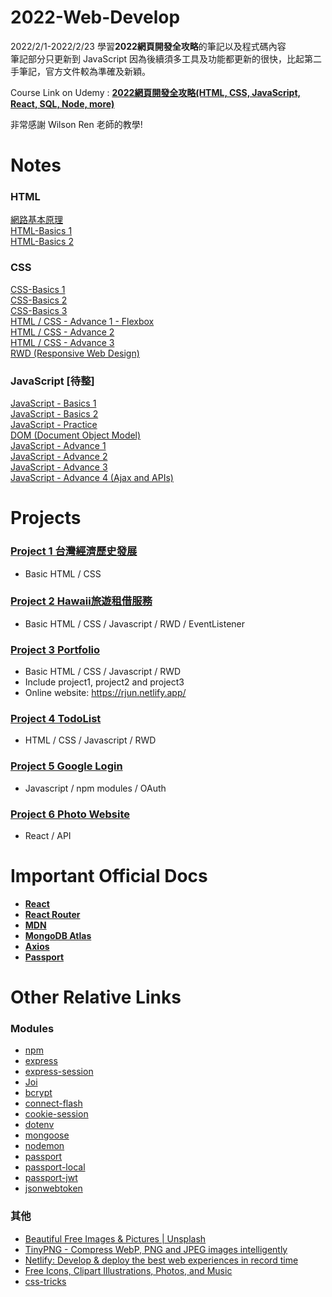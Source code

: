 # 2022-Web-Develop
2022/2/1-2022/2/23 學習**2022網頁開發全攻略**的筆記以及程式碼內容  
筆記部分只更新到 JavaScript 因為後續須多工具及功能都更新的很快，比起第二手筆記，官方文件較為準確及新穎。

Course Link on Udemy : [**2022網頁開發全攻略(HTML, CSS, JavaScript, React, SQL, Node, more)**](https://www.udemy.com/course/html5-css3-z/)

非常感謝 Wilson Ren 老師的教學!

# Notes
### HTML
[網路基本原理](https://github.com/xxrjun/2022-Web-Develop/blob/main/notes/html/HTML/%E7%B6%B2%E8%B7%AF%E5%9F%BA%E6%9C%AC%E5%8E%9F%E7%90%86.md)  
[HTML-Basics 1](https://github.com/xxrjun/2022-Web-Develop/blob/main/notes/html/HTML/HTML-Basics%201.md)  
[HTML-Basics 2](https://github.com/xxrjun/2022-Web-Develop/blob/main/notes/html/HTML/HTML-Basics%202.md)
### CSS
[CSS-Basics 1](https://github.com/xxrjun/2022-Web-Develop/blob/main/notes/css/CSS/CSS-Basics%201.md)  
[CSS-Basics 2](https://github.com/xxrjun/2022-Web-Develop/blob/main/notes/css/CSS/CSS-Basics%202.md)  
[CSS-Basics 3](https://github.com/xxrjun/2022-Web-Develop/blob/main/notes/css/CSS/CSS-Basics%203.md)  
[HTML / CSS - Advance 1 - Flexbox](https://github.com/xxrjun/2022-Web-Develop/blob/main/notes/css/CSS/HTML%20CSS%20-%20Advance%201%20-%20Flexbox.md)  
[HTML / CSS - Advance 2](https://github.com/xxrjun/2022-Web-Develop/blob/main/notes/css/CSS/HTML%20CSS%20-%20Advance%202.md)   
[HTML / CSS - Advance 3](https://github.com/xxrjun/2022-Web-Develop/blob/main/notes/css/CSS/HTML%20CSS%20-%20Advance%203.md)   
[RWD (Responsive Web Design)](https://github.com/xxrjun/2022-Web-Develop/blob/main/notes/css/CSS/RWD%20(Responsive%20Web%20Design).md)  
### JavaScript [待整]
[JavaScript - Basics 1](https://github.com/xxrjun/2022-Web-Develop/blob/main/notes/javascript/JavaScript/JavaScript%20-%20Basics%201.md)      
[JavaScript - Basics 2](https://github.com/xxrjun/2022-Web-Develop/blob/main/notes/javascript/JavaScript/JavaScript%20-%20Basics%202.md)        
[JavaScript - Practice](https://github.com/xxrjun/2022-Web-Develop/blob/main/notes/javascript/JavaScript/JavaScript%20-%20Practice.md)        
[DOM (Document Object Model)](https://github.com/xxrjun/2022-Web-Develop/blob/main/notes/javascript/JavaScript/DOM%20(Document%20Object%20Model).md)  
[JavaScript - Advance 1](https://github.com/xxrjun/2022-Web-Develop/blob/main/notes/javascript/JavaScript/JavaScript%20-%20Advance%201.md)    
[JavaScript - Advance 2](https://github.com/xxrjun/2022-Web-Develop/blob/main/notes/javascript/JavaScript/JavaScript%20-%20Advance%202.md)     
[JavaScript - Advance 3](https://github.com/xxrjun/2022-Web-Develop/blob/main/notes/javascript/JavaScript/JavaScript%20-%20Advance%203.md)    
[JavaScript - Advance 4 (Ajax and APIs)](https://github.com/xxrjun/2022-Web-Develop/blob/main/notes/javascript/JavaScript/JavaScript%20-%20Advance%204%20(Ajax%20and%20APIs).md) 

# Projects
### [**Project 1 台灣經濟歷史發展**](https://github.com/xxrjun/2022-Web-Develop/tree/main/Project1_%E5%8F%B0%E7%81%A3%E7%B6%93%E6%BF%9F%E6%AD%B7%E5%8F%B2%E7%99%BC%E5%B1%95)    
- Basic HTML / CSS

### [**Project 2 Hawaii旅遊租借服務**](https://github.com/xxrjun/2022-Web-Develop/tree/main/Project2_Hawaii%E6%97%85%E9%81%8A%E7%A7%9F%E5%80%9F%E6%9C%8D%E5%8B%99)  
- Basic HTML / CSS / Javascript / RWD / EventListener

### [**Project 3 Portfolio**](https://github.com/xxrjun/2022-Web-Develop/tree/main/Project3_Portfolio)  
- Basic HTML / CSS / Javascript / RWD  
- Include project1, project2 and project3   
- Online website: https://rjun.netlify.app/

### [**Project 4 TodoList**](https://github.com/xxrjun/2022-Web-Develop/tree/main/Project4_TodoList)  
- HTML / CSS / Javascript / RWD

### [**Project 5 Google Login**](https://github.com/xxrjun/2022-Web-Develop/tree/main/Project5_GoogleLogin)  
- Javascript / npm modules / OAuth  

### [**Project 6 Photo Website**](https://github.com/xxrjun/react-photo-website-infinite-scroll)
- React / API

# Important Official Docs

- [**React**](https://reactjs.org/)  
- [**React Router**](https://reactrouter.com/docs/en/v6)  
- [**MDN**](https://developer.mozilla.org/zh-TW/)  
- [**MongoDB Atlas**](https://www.mongodb.com/cloud/atlas/register)   
- [**Axios**](https://axios-http.com/docs/intro)  
- [**Passport**](https://www.passportjs.org/docs/)	 

# Other Relative Links
### Modules
- [npm](https://www.npmjs.com/)	  
- [express](https://www.npmjs.com/package/express)	   		
- [express-session](https://www.npmjs.com/package/express-session)	  	
- [Joi](https://joi.dev/api/?v=17.6.0)	  
- [bcrypt](https://www.npmjs.com/package/bcrypt)	  				
- [connect-flash](https://www.npmjs.com/package/connect-flash)	  				
- [cookie-session](https://www.npmjs.com/package/cookie-session)	  				
- [dotenv](https://www.npmjs.com/package/dotenv)  	  				
- [mongoose](https://www.npmjs.com/package/mongoose)  	  			
- [nodemon](https://www.npmjs.com/package/nodemon)  	  				
- [passport](https://www.npmjs.com/package/passport)  	  			
- [passport-local](https://www.npmjs.com/package/passport-local)  	  			
- [passport-jwt](https://www.npmjs.com/package/passport-jwt)  	  		
- [jsonwebtoken](https://www.npmjs.com/package/jsonwebtoken)  						
### 其他
- [Beautiful Free Images & Pictures | Unsplash](https://unsplash.com/)	 
- [TinyPNG - Compress WebP, PNG and JPEG images intelligently](https://tinypng.com/)	 
- [Netlify: Develop & deploy the best web experiences in record time](https://www.netlify.com/)	  
- [Free Icons, Clipart Illustrations, Photos, and Music](https://icons8.com/)  
- [css-tricks](https://css-tricks.com/)	  
